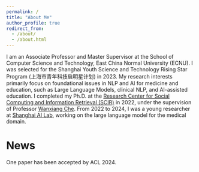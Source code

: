 ```yaml
---
permalink: /
title: "About Me"
author_profile: true
redirect_from: 
  - /about/
  - /about.html
---
```


I am an Associate Professor and Master Supervisor at the School of Computer Science and Technology, East China Normal University (ECNU). 
I was selected for the Shanghai Youth Science and Technology Rising Star Program (上海市青年科技启明星计划) in 2023.
My research interests primarily focus on foundational issues in NLP and AI for medicine and education, such as Large Language Models, clinical NLP, and AI-assisted education. 
I completed my Ph.D. at the [Research Center for Social Computing and Information Retrieval (SCIR)](https://ir.hit.edu.cn/) in 2022, under the supervision of Professor [Wanxiang Che](http://ir.hit.edu.cn/~car/). 
From 2022 to 2024, I was a young researcher at [Shanghai AI Lab](https://www.shlab.org.cn/), working on the large language model for the medical domain.

# News
One paper has been accepted by ACL 2024.

